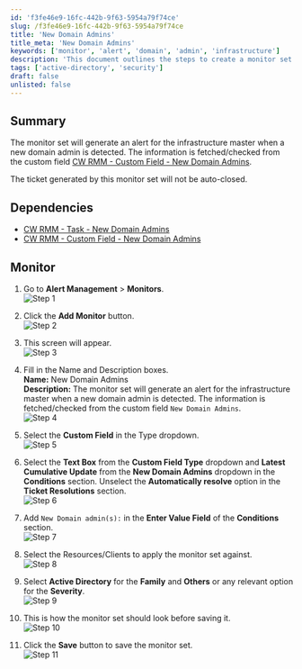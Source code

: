 ```yaml
---
id: 'f3fe46e9-16fc-442b-9f63-5954a79f74ce'
slug: /f3fe46e9-16fc-442b-9f63-5954a79f74ce
title: 'New Domain Admins'
title_meta: 'New Domain Admins'
keywords: ['monitor', 'alert', 'domain', 'admin', 'infrastructure']
description: 'This document outlines the steps to create a monitor set that generates alerts for the infrastructure master when a new domain admin is detected. It includes dependencies, detailed instructions, and screenshots for each step of the process.'
tags: ['active-directory', 'security']
draft: false
unlisted: false
---
```


## Summary

The monitor set will generate an alert for the infrastructure master when a new domain admin is detected. The information is fetched/checked from the custom field [CW RMM - Custom Field - New Domain Admins](/docs/376db2a5-e76b-426f-b696-6791c83ab626).

The ticket generated by this monitor set will not be auto-closed.

## Dependencies

- [CW RMM - Task - New Domain Admins](/docs/a96db8f9-87fc-4e02-a1b3-2ed60913fc82)
- [CW RMM - Custom Field - New Domain Admins](/docs/376db2a5-e76b-426f-b696-6791c83ab626)

## Monitor

1. Go to **Alert Management** > **Monitors**.  
   ![Step 1](../../../static/img/docs/376db2a5-e76b-426f-b696-6791c83ab626/image_6.webp)

2. Click the **Add Monitor** button.  
   ![Step 2](../../../static/img/docs/376db2a5-e76b-426f-b696-6791c83ab626/image_7.webp)

3. This screen will appear.  
   ![Step 3](../../../static/img/docs/376db2a5-e76b-426f-b696-6791c83ab626/image_8.webp)

4. Fill in the Name and Description boxes.  
   **Name:** New Domain Admins  
   **Description:** The monitor set will generate an alert for the infrastructure master when a new domain admin is detected. The information is fetched/checked from the custom field `New Domain Admins`.  
   ![Step 4](../../../static/img/docs/376db2a5-e76b-426f-b696-6791c83ab626/image_9.webp)

5. Select the **Custom Field** in the Type dropdown.  
   ![Step 5](../../../static/img/docs/376db2a5-e76b-426f-b696-6791c83ab626/image_10.webp)

6. Select the **Text Box** from the **Custom Field Type** dropdown and **Latest Cumulative Update** from the **New Domain Admins** dropdown in the **Conditions** section. Unselect the **Automatically resolve** option in the **Ticket Resolutions** section.  
   ![Step 6](../../../static/img/docs/376db2a5-e76b-426f-b696-6791c83ab626/image_11.webp)

7. Add `New Domain admin(s):` in the **Enter Value Field** of the **Conditions** section.  
   ![Step 7](../../../static/img/docs/376db2a5-e76b-426f-b696-6791c83ab626/image_11.webp)

8. Select the Resources/Clients to apply the monitor set against.  
   ![Step 8](../../../static/img/docs/376db2a5-e76b-426f-b696-6791c83ab626/image_12.webp)

9. Select **Active Directory** for the **Family** and **Others** or any relevant option for the **Severity**.  
   ![Step 9](../../../static/img/docs/376db2a5-e76b-426f-b696-6791c83ab626/image_13.webp)

10. This is how the monitor set should look before saving it.  
    ![Step 10](../../../static/img/docs/376db2a5-e76b-426f-b696-6791c83ab626/image_14.webp)

11. Click the **Save** button to save the monitor set.  
    ![Step 11](../../../static/img/docs/376db2a5-e76b-426f-b696-6791c83ab626/image_15.webp)

